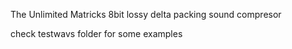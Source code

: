 The Unlimited Matricks 8bit lossy delta packing sound compresor

check testwavs folder for some examples
